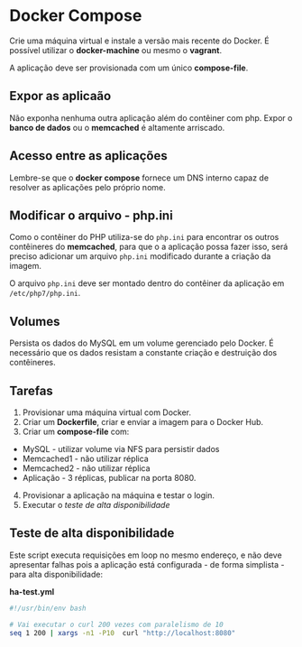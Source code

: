 # Docker Compose

Crie uma máquina virtual e instale a versão mais recente do Docker. É possível utilizar o **docker-machine** ou mesmo o **vagrant**.

A aplicação deve ser provisionada com um único **compose-file**.

## Expor as aplicaão

Não exponha nenhuma outra aplicação além do contêiner com php. Expor o **banco de dados** ou o **memcached** é altamente arriscado.

## Acesso entre as aplicações

Lembre-se que o **docker compose** fornece um DNS interno capaz de resolver as aplicações pelo próprio nome.

## Modificar o arquivo - php.ini

Como o contêiner do PHP utiliza-se do `php.ini` para encontrar os outros contêineres do **memcached**, para que o a aplicação possa fazer isso, será preciso adicionar um arquivo `php.ini` modificado durante a criação da imagem.

O arquivo `php.ini` deve ser montado dentro do contêiner da aplicação em `/etc/php7/php.ini`.

## Volumes

Persista os dados do MySQL em um volume gerenciado pelo Docker. É necessário que os dados resistam a constante criação e destruição dos contêineres.

## Tarefas

1. Provisionar uma máquina virtual com Docker.
2. Criar um **Dockerfile**, criar e enviar a imagem para o Docker Hub.
3. Criar um **compose-file** com:
  - MySQL - utilizar volume via NFS para persistir dados
  - Memcached1 - não utilizar réplica
  - Memcached2 - não utilizar réplica
  - Aplicação - 3 réplicas, publicar na porta 8080.
4. Provisionar a aplicação na máquina e testar o login.
5. Executar o *teste de alta disponibilidade*

## Teste de alta disponibilidade

Este script executa requisições em loop no mesmo endereço, e não deve apresentar falhas pois a aplicação está configurada - de forma simplista - para alta disponibilidade:

**ha-test.yml**

```bash
#!/usr/bin/env bash

# Vai executar o curl 200 vezes com paralelismo de 10
seq 1 200 | xargs -n1 -P10  curl "http://localhost:8080"

```

